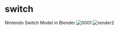 # switch
Nintendo Switch Model in Blender
![0001](https://github.com/user-attachments/assets/24342f31-2cec-42db-b113-f9b46c8b5ebc)
![render2](https://github.com/user-attachments/assets/4024c700-589c-426e-b034-d345368b2c9b)
